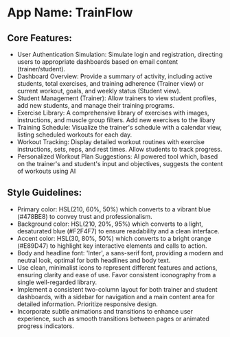 # **App Name**: TrainFlow

## Core Features:

- User Authentication Simulation: Simulate login and registration, directing users to appropriate dashboards based on email content (trainer/student).
- Dashboard Overview: Provide a summary of activity, including active students, total exercises, and training adherence (Trainer view) or current workout, goals, and weekly status (Student view).
- Student Management (Trainer): Allow trainers to view student profiles, add new students, and manage their training programs.
- Exercise Library: A comprehensive library of exercises with images, instructions, and muscle group filters. Add new exercises to the libary
- Training Schedule: Visualize the trainer's schedule with a calendar view, listing scheduled workouts for each day.
- Workout Tracking: Display detailed workout routines with exercise instructions, sets, reps, and rest times. Allow students to track progress.
- Personalized Workout Plan Suggestions: AI powered tool which, based on the trainer's and student's input and objectives, suggests the content of workouts using AI

## Style Guidelines:

- Primary color: HSL(210, 60%, 50%) which converts to a vibrant blue (#478BE8) to convey trust and professionalism.
- Background color: HSL(210, 20%, 95%) which converts to a light, desaturated blue (#F2F4F7) to ensure readability and a clean interface.
- Accent color: HSL(30, 80%, 50%) which converts to a bright orange (#E89D47) to highlight key interactive elements and calls to action.
- Body and headline font: 'Inter', a sans-serif font, providing a modern and neutral look, optimal for both headlines and body text. 
- Use clean, minimalist icons to represent different features and actions, ensuring clarity and ease of use. Favor consistent iconography from a single well-regarded library.
- Implement a consistent two-column layout for both trainer and student dashboards, with a sidebar for navigation and a main content area for detailed information. Prioritize responsive design.
- Incorporate subtle animations and transitions to enhance user experience, such as smooth transitions between pages or animated progress indicators.